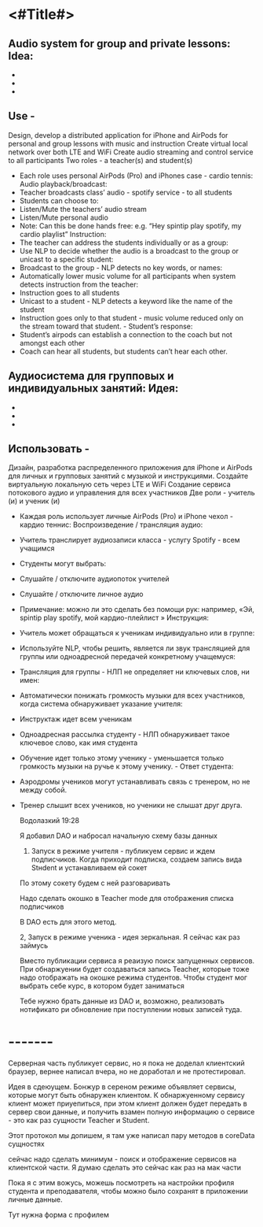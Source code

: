 #  <#Title#>

Audio system for group and private lessons: Idea:
-
-
-
-
Use -
-
Design, develop a distributed application for iPhone and AirPods for personal and group lessons with music and instruction
Create virtual local network over both LTE and WiFi
Create audio streaming and control service to all participants
Two roles - a teacher(s) and student(s)
- Each role uses personal AirPods (Pro) and iPhones
case - cardio tennis:
Audio playback/broadcast:
- Teacher broadcasts class’ audio - spotify service - to all students
- Students can choose to:
- Listen/Mute the teachers’ audio stream
- Listen/Mute personal audio
- Note: Can this be done hands free: e.g. “Hey spintip play spotify, my
cardio playlist”
Instruction:
- The teacher can address the students individually or as a group:
- Use NLP to decide whether the audio is a broadcast to the group or unicast to a specific student:
- Broadcast to the group - NLP detects no key words, or names:
- Automatically lower music volume for all participants when system
detects instruction from the teacher:
- Instruction goes to all students
- Unicast to a student - NLP detects a keyword like the name of the student
- Instruction goes only to that student - music volume reduced only
on the stream toward that student. - Student’s response:
- Student’s airpods can establish a connection to the coach but not amongst each other
- Coach can hear all students, but students can’t hear each other.

Аудиосистема для групповых и индивидуальных занятий: Идея:
-
-
-
-
Использовать -
-
Дизайн, разработка распределенного приложения для iPhone и AirPods для личных и групповых занятий с музыкой и инструкциями.
Создайте виртуальную локальную сеть через LTE и WiFi
Создание сервиса потокового аудио и управления для всех участников
Две роли - учитель (и) и ученик (и)
- Каждая роль использует личные AirPods (Pro) и iPhone
чехол - кардио теннис:
Воспроизведение / трансляция аудио:
- Учитель транслирует аудиозаписи класса - услугу Spotify - всем учащимся
- Студенты могут выбрать:
- Слушайте / отключите аудиопоток учителей
- Слушайте / отключите личное аудио
- Примечание: можно ли это сделать без помощи рук: например, «Эй, spintip play spotify, мой
кардио-плейлист »
Инструкция:
- Учитель может обращаться к ученикам индивидуально или в группе:
- Используйте NLP, чтобы решить, является ли звук трансляцией для группы или одноадресной передачей конкретному учащемуся:
- Трансляция для группы - НЛП не определяет ни ключевых слов, ни имен:
- Автоматически понижать громкость музыки для всех участников, когда система
обнаруживает указание учителя:
- Инструктаж идет всем ученикам
- Одноадресная рассылка студенту - НЛП обнаруживает такое ключевое слово, как имя студента
- Обучение идет только этому ученику - уменьшается только громкость музыки
на ручье к этому ученику. - Ответ студента:
- Аэродромы учеников могут устанавливать связь с тренером, но не между собой.
- Тренер слышит всех учеников, но ученики не слышат друг друга.

  
  Водолазкий 19:28
  
  Я добавил DAO  и набросал начальную схему базы данных 

  1. Запуск в режиме учителя - публикуем сервис и ждем подписчиков. Когда приходит подписка, создаем запись вида Stнdent и устанавливаем ей сокет 

  По этому сокету будем с ней разговаривать 

  Надо сделать окошко в Teacher mode для отображения списка подписчиков 

  В DAO есть для этого метод. 


  2, Запуск в режиме ученика - идея зеркальная. Я сейчас как раз займусь

  Вместо публикации сервиса я реаизую поиск запущенных сервисов. При обнаржуении будет создаваться запись Teacher, которые тоже надо отображать на окошке режима студентов. Чтобы студент мог выбрать себе курс, в котором будет заниматься 

  Тебе нужно брать данные из DAO и, возможно, реализовать нотификато ри обновление при поступлении новых записей туда. 

# -------

Серверная часть публикует сервис, но я пока не доделал клиентский браузер, вернее написал вчера, но не доработал и не протестировал. 

Идея в сдеюущем. Бонжур в сереном режиме объявляет сервисы, которые могут быть обнаружен клиентом. К обнаржуенному сервису клиент может приуепиться, при этом клиент должен будет передать в сервер свои данные, и получить взамен полную информацию о сервисе - это как раз сущности Teacher и Student. 

Этот протокол мы допишем, я там уже написал пару методов в coreData сущностях 

сейчас надо сделать минимум - поиск и отображение сервисов на клиентской части. Я думаю сделать это сейчас как раз на мак части 

Пока я с этим вожусь, можешь посмотреть на настройки профиля студента и преподавателя, чтобы можно было сохранят в приложении личные данные. 

Тут нужна форма с профилем 


